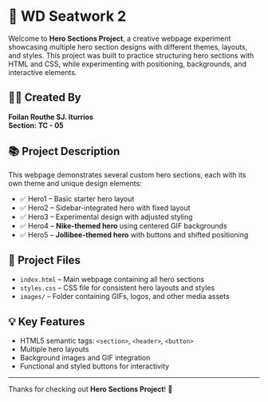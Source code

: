 # 🎨 WD Seatwork 2

Welcome to **Hero Sections Project**, a creative webpage experiment showcasing multiple hero section designs with different themes, layouts, and styles. This project was built to practice structuring hero sections with HTML and CSS, while experimenting with positioning, backgrounds, and interactive elements.

## 👨‍💻 Created By  
**Foilan Routhe SJ. Iturrios**  
**Section: TC - 05**

## 📚 Project Description

This webpage demonstrates several custom hero sections, each with its own theme and unique design elements:

- ✅ Hero1 – Basic starter hero layout  
- ✅ Hero2 – Sidebar-integrated hero with fixed layout  
- ✅ Hero3 – Experimental design with adjusted styling  
- ✅ Hero4 – **Nike-themed hero** using centered GIF backgrounds  
- ✅ Hero5 – **Jollibee-themed hero** with buttons and shifted positioning  

## 📁 Project Files

- `index.html` – Main webpage containing all hero sections  
- `styles.css` – CSS file for consistent hero layouts and styles  
- `images/` – Folder containing GIFs, logos, and other media assets  

## 💡 Key Features

- HTML5 semantic tags: `<section>`, `<header>`, `<button>`  
- Multiple hero layouts
- Background images and GIF integration  
- Functional and styled buttons for interactivity  

---

Thanks for checking out **Hero Sections Project**! 🚀  
